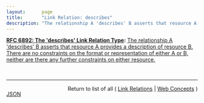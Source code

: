 ```yaml
---
layout:      page
title:       "Link Relation: describes"
description: "The relationship A 'describes' B asserts that resource A provides a description of resource B. There are no constraints on the format or representation of either A or B, neither are there any further constraints on either resource."
---
```


**[RFC 6892: The 'describes' Link Relation Type](/specs/IETF/RFC/6892 "This specification defines the 'describes' link relation type that allows resource representations to indicate that they are describing another resource. In contexts where applications want to associate described resources and description resources, and want to build services based on these associations, the 'describes' link relation type provides the opposite direction of the 'describedby' link relation type, which already is a registered link relation type."):** [The relationship A 'describes' B asserts that resource A provides a description of resource B. There are no constraints on the format or representation of either A or B, neither are there any further constraints on either resource.](http://tools.ietf.org/html/rfc6892#section-2 "Read documentation for Link Relation &#34;describes&#34;")

<br/>
<hr/>

<p style="float : left"><a href="describes.json" title="JSON representing this particular Web Concept value">JSON</a></p>
<p style="text-align: right">Return to list of all ( <a href="../link-relations">Link Relations</a> | <a href="../">Web Concepts</a> )</p>

